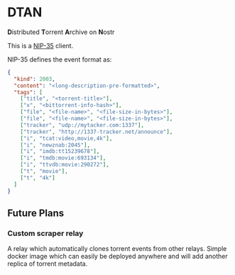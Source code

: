# DTAN

**D**istributed **T**orrent **A**rchive on **N**ostr

This is a [NIP-35](https://github.com/nostr-protocol/nips/blob/master/35.md) client.

NIP-35 defines the event format as:

```json
{
  "kind": 2003,
  "content": "<long-description-pre-formatted>",
  "tags": [
    ["title", "<torrent-title>"],
    ["x", "<bittorrent-info-hash>"],
    ["file", "<file-name>", "<file-size-in-bytes>"],
    ["file", "<file-name>", "<file-size-in-bytes>"],
    ["tracker", "udp://mytacker.com:1337"],
    ["tracker", "http://1337-tracker.net/announce"],
    ["i", "tcat:video,movie,4k"],
    ["i", "newznab:2045"],
    ["i", "imdb:tt15239678"],
    ["i", "tmdb:movie:693134"],
    ["i", "ttvdb:movie:290272"],
    ["t", "movie"],
    ["t", "4k"]
  ]
}
```

## Future Plans

### Custom scraper relay

A relay which automatically clones torrent events from other relays.
Simple docker image which can easily be deployed anywhere and will add another replica of torrent metadata.
